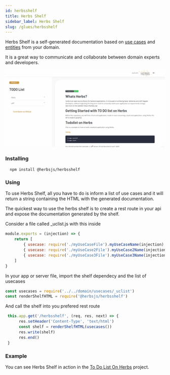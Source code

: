 ```yaml
---
id: herbsshelf
title: Herbs Shelf
sidebar_label: Herbs Shelf
slug: /glues/herbsshelf
---
```



Herbs Shelf is a self-generated documentation based on [use cases](/docs/usecase/getting-started) and [entities](/docs/entity/getting-started) from your domain.

It is a great way to communicate and collaborate between domain experts and developers. 

![Glues](/img/herbsshelf_screenshot.gif)

### Installing
```
  npm install @herbsjs/herbsshelf
```

### Using 

To use Herbs Shelf, all you have to do is inform a list of use cases and it will return a string containing the HTML with the generated documentation.

The quickest way to use the herbs shelf is to create a rest route in your api and expose the documentation generated by the shelf.

Consider a file called _uclist.js with this inside
```javascript
module.exports = (injection) => {
    return [
        { usecase: require('./myUseCaseFile').myUseCaseName(injection), tags: { group: 'GroupOne' } },
        { usecase: require('./myUseCase2File').myUseCase2Name(injection), tags: { group: 'GroupOne' } },
        { usecase: require('./myUseCase3File').myUseCase3Name(injection), tags: { group: 'GroupTwo' } },
    ]
}
```

In your app or server file, import the shelf dependecy and the list of usecases

```javascript
const usecases = require('../../domain/usecases/_uclist')
const renderShelfHTML = require('@herbsjs/herbsshelf')
```

And call the shelf into you prefered rest route

```javascript
 this.app.get('/herbsshelf', (req, res, next) => {
      res.setHeader('Content-Type', 'text/html')
      const shelf = renderShelfHTML(usecases())
      res.write(shelf)
      res.end()
 }

```

### Example 

You can see Herbs Shelf in action in the [To Do List On Herbs](https://github.com/herbsjs/todolist-on-herbs) project.